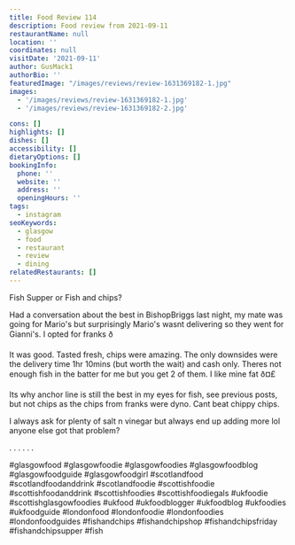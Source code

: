 ```yaml
---
title: Food Review 114
description: Food review from 2021-09-11
restaurantName: null
location: ''
coordinates: null
visitDate: '2021-09-11'
author: GusMack1
authorBio: ''
featuredImage: "/images/reviews/review-1631369182-1.jpg"
images:
  - '/images/reviews/review-1631369182-1.jpg'
  - '/images/reviews/review-1631369182-2.jpg'

cons: []
highlights: []
dishes: []
accessibility: []
dietaryOptions: []
bookingInfo:
  phone: ''
  website: ''
  address: ''
  openingHours: ''
tags:
  - instagram
seoKeywords:
  - glasgow
  - food
  - restaurant
  - review
  - dining
relatedRestaurants: []
---
```

Fish Supper or Fish and chips? 

Had a conversation about the best in BishopBriggs last night, my mate was going for Mario's but  surprisingly Mario's wasnt delivering so they went for Gianni's. I opted for franks ð

It was good. Tasted fresh, chips were amazing. The only downsides were the delivery time 1hr 10mins (but worth the wait) and cash only. Theres not enough fish in the batter for me but you get 2 of them. I like mine fat ð¤£ 

Its why anchor line is still the best in my eyes for fish, see previous posts, but not chips as the chips from franks were dyno. Cant beat chippy chips.

I always ask for plenty of salt n vinegar but always end up adding more lol anyone else got that problem? 

.
.
.
.
.
.

#glasgowfood #glasgowfoodie #glasgowfoodies #glasgowfoodblog #glasgowfoodguide #glasgowfoodgirl #scotlandfood #scotlandfoodanddrink #scotlandfoodie #scottishfoodie #scottishfoodanddrink #scottishfoodies #scottishfoodiegals #ukfoodie #scottishglasgowfoodies #ukfood #ukfoodblogger #ukfoodblog #ukfoodies #ukfoodguide #londonfood #londonfoodie #londonfoodies #londonfoodguides #fishandchips #fishandchipshop #fishandchipsfriday #fishandchipsupper #fish
